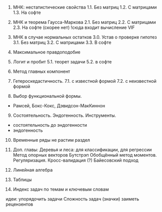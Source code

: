 1. МНК: нестатистические свойства
1.1. Без матриц
1.2. С матрицами
1.3. На софте

2. МНК и теорема Гаусса-Маркова
2.1. Без матриц
2.2. С матрицами
2.3. На софте (скорее нет)
!сюда входит вычисление VIF

3. МНК в случае нормальных остатков
3.0. Устав о проверке гипотез
3.1. Без матриц
3.2. С матрицами
3.3. В софте

4. Максимальное правдоподобие


5. Логит и пробит
5.1. теорет задачи
5.2. в софте


6. Метод главных компонент


7. Гетероскедастичность.
7.1. с известной формой
7.2. с неизвестной формой

8. Выбор функциональной формы.
- Рамсей, Бокс-Кокс, Дэвидсон-МакКиннон

9. Состоятельность. Эндогенность. Инструменты.
- состоятельность до эндогенности
- эндогенность

10. Временные ряды
не растим раздел

11. Доп. главы:
Деревья и леса: для классификации, для регрессии
Метод опорных векторов
Бутстрэп
Обобщённый метод моментов.
Регуляризация.
Кросс-валидация (?)
Байесовский подход

13. Линейная алгебра

14. Таблицы

15. Индекс задач по темам и ключевым словам


идеи:
упорядочить задачи
Сложность задач (значки)
заиметь рецензентов

